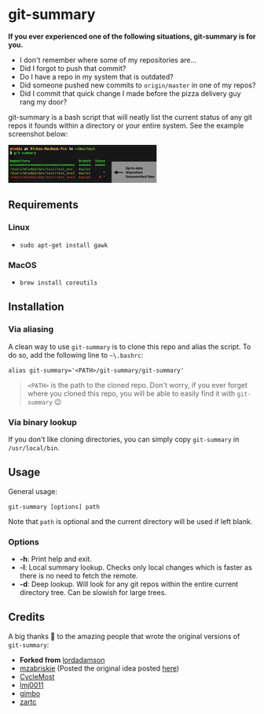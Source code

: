 # git-summary
**If you ever experienced one of the following situations, git-summary is for you.**

* I don't remember where some of my repositories are...
* Did I forgot to push that commit?
* Do I have a repo in my system that is outdated?
* Did someone pushed new commits to `origin/master` in one of my repos?
* Did I commit that quick change I made before the pizza delivery guy rang my door?

git-summary is a bash script that will neatly list the current status of any git repos it founds within a  directory or your entire system. See the example screenshot below:

<img src="screenshot.png" width="60%">

## Requirements
### Linux
* `sudo apt-get install gawk`

### MacOS
* `brew install coreutils`

## Installation
### Via aliasing
A clean way to use `git-summary` is to clone this repo and alias the script. To do so, add the following line to `~\.bashrc`:

```
alias git-summary='<PATH>/git-summary/git-summary'
```

> `<PATH>` is the path to the cloned repo. Don't worry, if you ever forget where you cloned this repo, you will be able to easily find it with `git-summary` :wink:

### Via binary lookup
If you don't like cloning directories, you can simply copy `git-summary` in `/usr/local/bin`.

## Usage
General usage:

```
git-summary [options] path
```

Note that `path` is optional and the current directory will be used if left blank.

### Options
* **-h**: Print help and exit.
* **-l**: Local summary lookup. Checks only local changes which is faster as there is no need to fetch the remote.
* **-d**: Deep lookup. Will look for any git repos within the entire current directory tree. Can be slowish for large trees.

## Credits
A big thanks :metal: to the amazing people that wrote the original versions of `git-summary`:

* **Forked from** [lordadamson](https://github.com/lordadamson/git-summary)
* [mzabriskie](https://github.com/mzabriskie) (Posted the original idea posted [here](https://gist.github.com/mzabriskie/6631607))
* [CycleMost](https://github.com/CycleMost)
* [lmj0011](https://github.com/lmj0011)
* [gimbo](https://github.com/gimbo)
* [zartc](https://github.com/zartc)
